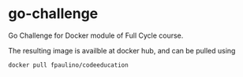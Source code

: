 # go-challenge
Go Challenge for Docker module of Full Cycle course. 

The resulting image is availble at docker hub, and can be pulled using

```
docker pull fpaulino/codeeducation
```

